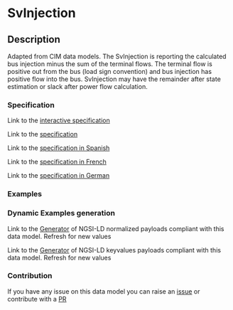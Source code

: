 # SvInjection

## Description 

Adapted from CIM data models. The SvInjection is reporting the calculated bus injection minus the sum of the terminal flows. The terminal flow is positive out from the bus (load sign convention) and bus injection has positive flow into the bus. SvInjection may have the remainder after state estimation or slack after power flow calculation.
### Specification

Link to the [interactive specification](https://swagger.lab.fiware.org/?url=https://smart-data-models.github.io/dataModel.EnergyCIM/SvInjection/swagger.yaml)

Link to the [specification](https://smart-data-models.github.io/dataModel.EnergyCIM/SvInjection/doc/spec.md)

Link to the [specification in Spanish](https://smart-data-models.github.io/dataModel.EnergyCIM/SvInjection/doc/spec_ES.md)

Link to the [specification in French](https://smart-data-models.github.io/dataModel.EnergyCIM/SvInjection/doc/spec_FR.md)

Link to the [specification in German](https://smart-data-models.github.io/dataModel.EnergyCIM/SvInjection/doc/spec_DE.md)
### Examples
### Dynamic Examples generation

Link to the [Generator](https://smartdatamodels.org/extra/ngsi-ld_generator_v0.92.php?schemaUrl=https://raw.githubusercontent.com/smart-data-models/dataModel.EnergyCIM/master/SvInjection/schema.json&email=info@smartdatamodels.org) of NGSI-LD normalized payloads compliant with this data model. Refresh for new values

Link to the [Generator](https://smartdatamodels.org/extra/ngsi-ld_generator_keyvalues_v0.92.php?schemaUrl=https://raw.githubusercontent.com/smart-data-models/dataModel.EnergyCIM/master/SvInjection/schema.json&email=info@smartdatamodels.org) of NGSI-LD keyvalues payloads compliant with this data model. Refresh for new values
### Contribution

 If you have any issue on this data model you can raise an [issue](https://github.com/smart-data-models/dataModel.EnergyCIM/issues)  or contribute with a [PR](https://github.com/smart-data-models/dataModel.EnergyCIM/pulls)